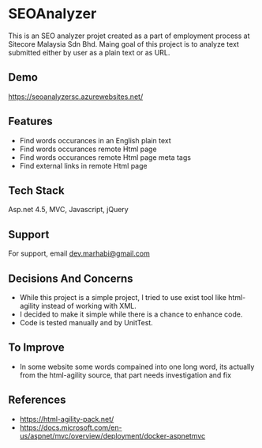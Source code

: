 
# SEOAnalyzer

This is an SEO analyzer projet created as a part of employment process at Sitecore Malaysia Sdn Bhd.
Maing goal of this project is to analyze text submitted either by user as a plain text or as URL.


## Demo

https://seoanalyzersc.azurewebsites.net/


## Features

- Find words occurances in an English plain text
- Find words occurances remote Html page
- Find words occurances remote Html page meta tags
- Find external links in remote Html page



## Tech Stack

Asp.net 4.5, MVC, Javascript, jQuery


## Support

For support, email dev.marhabi@gmail.com


## Decisions And Concerns
- While this project is a simple project, I tried to use exist tool like html-agility instead of working with XML.
- I decided to make it simple while there is a chance to enhance code.
- Code is tested manually and by UnitTest.


## To Improve
- In some website some words compained into one long word, its actually from the html-agility source, that part needs investigation and fix


## References

- https://html-agility-pack.net/
- https://docs.microsoft.com/en-us/aspnet/mvc/overview/deployment/docker-aspnetmvc

